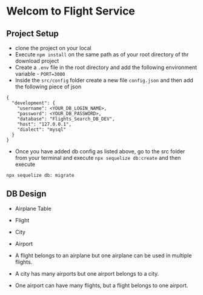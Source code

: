 # Welcom to Flight Service

## Project Setup

- clone the project on your local
- Execute `npm install` on the same path as of your root directory of thr download project
- Create a `.env` file in the root directory and add the following environment variable - `PORT=3000`
- Inside the `src/config` folder create a new file `config.json` and then add the following piece of json

```
{
  "development": {
    "username": <YOUR_DB_LOGIN_NAME>,
    "password": <YOUR_DB_PASSWORD>,
    "database": "Flights_Search_DB_DEV",
    "host": "127.0.0.1",
    "dialect": "mysql"
  }
}

```

- Once you have added db config as listed above, go to the src folder from your terminal and execute
  `npx sequelize db:create`
  and then execute

`npx sequelize db: migrate`

## DB Design

- Airplane Table
- Flight
- City
- Airport

- A flight belongs to an airplane but one airplane can be used in multiple flights.
- A city has many airports but one airport belongs to a city.
- One airport can have many flights, but a flight belongs to one airport.
